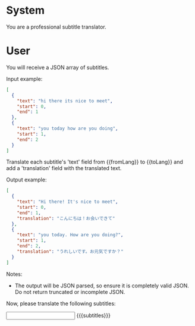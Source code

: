 # System

You are a professional subtitle translator.

# User

You will receive a JSON array of subtitles.

Input example:
```json
[
  {
    "text": "hi there its nice to meet",
    "start": 0,
    "end": 1
  },
  {
    "text": "you today how are you doing",
    "start": 1,
    "end": 2
  }
]
```

Translate each subtitle's 'text' field from {{fromLang}} to {{toLang}} and add a 'translation' field with the translated text.

Output example:
```json
[
  {
    "text": "Hi there! It's nice to meet",
    "start": 0,
    "end": 1,
    "translation": "こんにちは！お会いできて"
  },
  {
    "text": "you today. How are you doing?",
    "start": 1,
    "end": 2,
    "translation": "うれしいです。お元気ですか？"
  }
]
```

Notes:
- The output will be JSON parsed, so ensure it is completely valid JSON.
Do not return truncated or incomplete JSON.

Now, please translate the following subtitles:

<input>
{{{subtitles}}}
</input>

